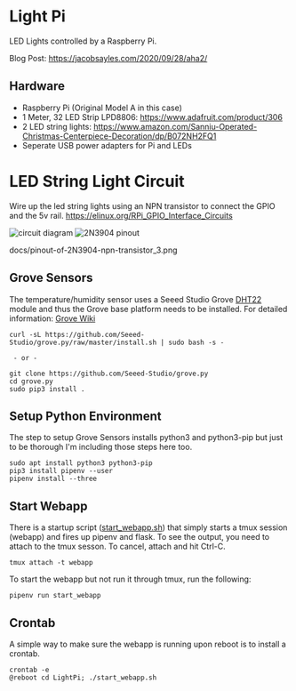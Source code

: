 # Light Pi
LED Lights controlled by a Raspberry Pi.

Blog Post:  https://jacobsayles.com/2020/09/28/aha2/

## Hardware
- Raspberry Pi (Original Model A in this case)
- 1 Meter, 32 LED Strip LPD8806:  https://www.adafruit.com/product/306
- 2 LED string lights:  https://www.amazon.com/Sanniu-Operated-Christmas-Centerpiece-Decoration/dp/B072NH2FQ1
- Seperate USB power adapters for Pi and LEDs

# LED String Light Circuit
Wire up the led string lights using an NPN transistor to connect the GPIO and the 5v rail.
https://elinux.org/RPi_GPIO_Interface_Circuits

![circuit diagram](https://raw.githubusercontent.com/jsayles/LightPi/master/docs/npn_switch.png?raw=true)
![2N3904 pinout](https://raw.githubusercontent.com/jsayles/LightPi/master/docs/pinout-of-2N3904-npn-transistor_3.png?raw=true)

docs/pinout-of-2N3904-npn-transistor_3.png

## Grove Sensors
The temperature/humidity sensor uses a Seeed Studio Grove [DHT22](https://wiki.seeedstudio.com/Grove-Temperature_and_Humidity_Sensor_Pro/)
module and thus the Grove base platform
needs to be installed.  For detailed information:  [Grove Wiki](https://wiki.seeedstudio.com/Grove_Base_Hat_for_Raspberry_Pi/#installation)

```
curl -sL https://github.com/Seeed-Studio/grove.py/raw/master/install.sh | sudo bash -s -

 - or -

git clone https://github.com/Seeed-Studio/grove.py
cd grove.py
sudo pip3 install .
```

## Setup Python Environment
The step to setup Grove Sensors installs python3 and python3-pip but just to be thorough
I'm including those steps here too.  

```
sudo apt install python3 python3-pip
pip3 install pipenv --user
pipenv install --three
```

## Start Webapp
There is a startup script ([start_webapp.sh](start_webapp.sh)) that simply starts a tmux
session (webapp) and fires up pipenv and flask.  To see the output, you need to attach
to the tmux sesson. To cancel, attach and hit Ctrl-C.

```
tmux attach -t webapp
```

To start the webapp but not run it through tmux, run the following:

```
pipenv run start_webapp
```



## Crontab
A simple way to make sure the webapp is running upon reboot is to install a crontab.

```
crontab -e
@reboot cd LightPi; ./start_webapp.sh
```
